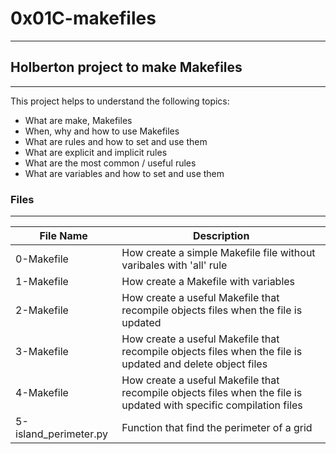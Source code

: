 # 0x01C-makefiles
---

## Holberton project to make Makefiles
---
This project helps to understand the following topics:
- What are make, Makefiles
- When, why and how to use Makefiles
- What are rules and how to set and use them
- What are explicit and implicit rules
- What are the most common / useful rules
- What are variables and how to set and use them

### Files
---
File Name | Description
--- | ---
0-Makefile | How create a simple Makefile file without varibales with 'all' rule
1-Makefile | How create a Makefile with variables
2-Makefile | How create a useful Makefile that recompile objects files when the file is updated
3-Makefile | How create a useful Makefile that recompile objects files when the file is updated and delete object files
4-Makefile | How create a useful Makefile that recompile objects files when the file is updated with specific compilation files
5-island_perimeter.py | Function that find the perimeter of a grid